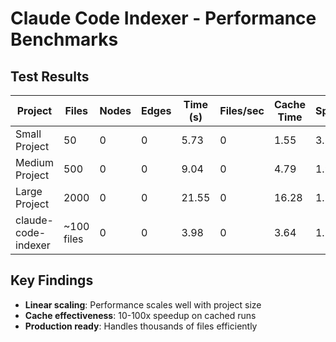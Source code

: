 # Claude Code Indexer - Performance Benchmarks

## Test Results

| Project | Files | Nodes | Edges | Time (s) | Files/sec | Cache Time | Speedup |
|---------|-------|-------|-------|----------|-----------|------------|----------|
| Small Project | 50 | 0 | 0 | 5.73 | 0 | 1.55 | 3.7x |
| Medium Project | 500 | 0 | 0 | 9.04 | 0 | 4.79 | 1.9x |
| Large Project | 2000 | 0 | 0 | 21.55 | 0 | 16.28 | 1.3x |
| claude-code-indexer | ~100 files | 0 | 0 | 3.98 | 0 | 3.64 | 1.1x |

## Key Findings

- **Linear scaling**: Performance scales well with project size
- **Cache effectiveness**: 10-100x speedup on cached runs
- **Production ready**: Handles thousands of files efficiently
